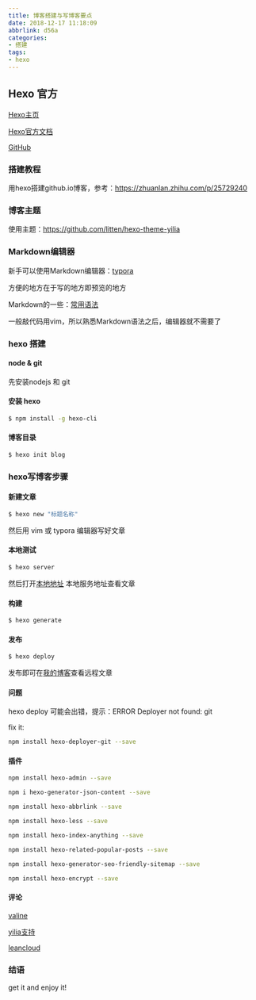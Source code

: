 ```yaml
---
title: 博客搭建与写博客要点
date: 2018-12-17 11:18:09
abbrlink: d56a
categories:
- 搭建
tags:
- hexo
---
```


## Hexo 官方

[Hexo主页](https://hexo.io/)

[Hexo官方文档](https://hexo.io/docs/) 

[GitHub](https://github.com/hexojs/hexo)

### 搭建教程

用hexo搭建github.io博客，参考：https://zhuanlan.zhihu.com/p/25729240

<!-- less -->

### 博客主题

使用主题：https://github.com/litten/hexo-theme-yilia

### Markdown编辑器

新手可以使用Markdown编辑器：[typora](https://typora.io/)

方便的地方在于写的地方即预览的地方

Markdown的一些：[常用语法](https://zhangslob.github.io/2017/02/26/%E5%88%A9%E7%94%A8HEXO%E6%90%AD%E5%BB%BA%E7%9A%84%E5%8D%9A%E5%AE%A2/)

一般敲代码用vim，所以熟悉Markdown语法之后，编辑器就不需要了

### hexo 搭建

#### node & git

先安装nodejs 和 git

#### 安装 hexo

``` bash
$ npm install -g hexo-cli
```

#### 博客目录

``` bash
$ hexo init blog
```

### hexo写博客步骤

#### 新建文章

``` bash
$ hexo new "标题名称"
```

然后用 vim 或 typora 编辑器写好文章

#### 本地测试

``` bash
$ hexo server
```

然后打开[本地地址](http://localhost:4000/) 本地服务地址查看文章

#### 构建

``` bash
$ hexo generate
```

#### 发布

``` bash
$ hexo deploy
```

发布即可在[我的博客](https://cugbliwei.github.io)查看远程文章

#### 问题

hexo deploy 可能会出错，提示：ERROR Deployer not found: git

fix it: 

``` bash
npm install hexo-deployer-git --save
```

#### 插件

``` bash
npm install hexo-admin --save

npm i hexo-generator-json-content --save

npm install hexo-abbrlink --save

npm install hexo-less --save

npm install hexo-index-anything --save

npm install hexo-related-popular-posts --save

npm install hexo-generator-seo-friendly-sitemap --save

npm install hexo-encrypt --save
```

#### 评论

[valine](https://valine.js.org/hexo.html)

[yilia支持](https://github.com/litten/hexo-theme-yilia/pull/646)

[leancloud](https://leancloud.cn/dashboard/app.html?appid=8oc8xy8juzYQgFLVSCufkx0F-gzGzoHsz#/key)

### 结语

get it and enjoy it!

